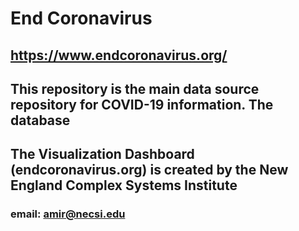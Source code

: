 # End Coronavirus

## https://www.endcoronavirus.org/
 
## This repository is the main data source repository for COVID-19 information. The database 
## The Visualization Dashboard (endcoronavirus.org) is created by the New England Complex Systems Institute

### email: amir@necsi.edu
